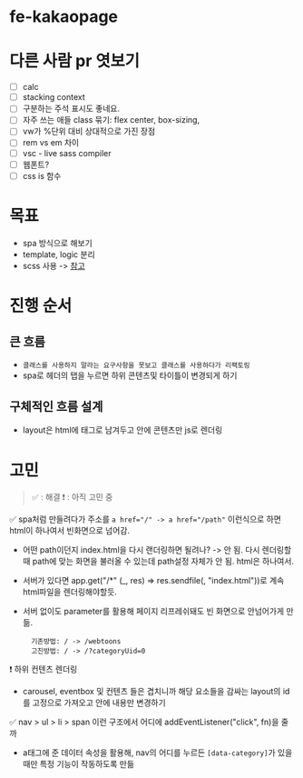 # fe-kakaopage

# 다른 사람 pr 엿보기

- [ ] calc
- [ ] stacking context
- [ ] 구분하는 주석 표시도 좋네요.
- [ ] 자주 쓰는 애들 class 묶기: flex center, box-sizing,
- [ ] vw가 %단위 대비 상대적으로 가진 장점
- [ ] rem vs em 차이
- [ ] vsc - live sass compiler
- [ ] 웹폰트?
- [ ] css is 함수

# 목표

- spa 방식으로 해보기
- template, logic 분리
- scss 사용 -> [참고](https://ossam5.tistory.com/90)

# 진행 순서

## 큰 흐름

- `클래스를 사용하지 말라는 요구사항을 못보고 클래스를 사용하다가 리팩토링`
- spa로 헤더의 탭을 누르면 하위 콘텐츠및 타이틀이 변경되게 하기

## 구체적인 흐름 설계

- layout은 html에 태그로 남겨두고 안에 콘텐츠만 js로 렌더링

# 고민

> ✅ : 해결
> ❗️ : 아직 고민 중

✅ spa처럼 만들려다가 주소를 `a href="/" -> a href="/path"` 이런식으로 하면 html이 하나여서 빈화면으로 넘어감.

- 어떤 path이던지 index.html을 다시 랜더링하면 될려나? -> 안 됨. 다시 렌더링할 때 path에 맞는 화면을 불러올 수 있는데 path설정 자체가 안 됨. html은 하나여서.
- 서버가 있다면 app.get("/\*" (\_, res) => res.sendfile(<root file path>, "index.html"))로 계속 html파일을 렌더링해야할듯.
- 서버 없이도 parameter를 활용해 페이지 리프레쉬돼도 빈 화면으로 안넘어가게 만듦.

  ```
    기존방법: / -> /webtoons
    고친방법: / -> /?categoryUid=0
  ```

❗️ 하위 컨텐츠 렌더링

- carousel, eventbox 및 컨텐츠 들은 겹치니까 해당 요소들을 감싸는 layout의 id를 고정으로 가져오고 안에 내용만 변경하기

✅ nav > ul > li > span 이런 구조에서 어디에 addEventListener("click", fn)을 줄까

- a태그에 준 데이터 속성을 활용해, nav의 어디를 누르든 `[data-category]`가 있을 때만 특정 기능이 작동하도록 만듦
